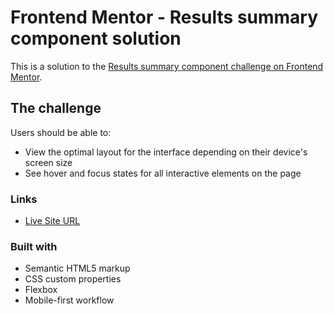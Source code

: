 # Frontend Mentor - Results summary component solution

This is a solution to the [Results summary component challenge on Frontend Mentor](https://www.frontendmentor.io/challenges/results-summary-component-CE_K6s0maV). 

## The challenge

Users should be able to:

- View the optimal layout for the interface depending on their device's screen size
- See hover and focus states for all interactive elements on the page

### Links

- [Live Site URL](https://karlsbarkley.github.io/FrontendMentor-ResultsSummaryComponent/)

### Built with

- Semantic HTML5 markup
- CSS custom properties
- Flexbox
- Mobile-first workflow
